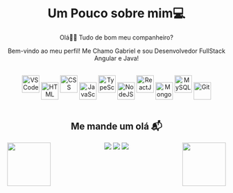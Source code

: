 <h1 title="Sobre mim!" align="center">Um Pouco sobre mim💻</h1>

<div align="center">
 
<!-- <img align='right' src='https://pa1.narvii.com/6926/2ecd21b65f41389e520b0d3e229df37dafb0965cr1-500-322_hq.gif' width='150px'> -->
<p>Olá🙋‍♂️ Tudo de bom meu companheiro? </p>
 <p>Bem-vindo ao meu perfil! Me Chamo Gabriel e sou Desenvolvedor FullStack Angular e Java!</p>

</div>
 
</br>

<div align="center" style="display: inline_block"> 
<img title="VSCode" width="40px" src="https://cdn.jsdelivr.net/gh/devicons/devicon/icons/vscode/vscode-original.svg"/>
<img title="HTML" align="center" width="40px" src="https://cdn.jsdelivr.net/gh/devicons/devicon/icons/html5/html5-original.svg"/> <img title="CSS" width="40px" src="https://cdn.jsdelivr.net/gh/devicons/devicon/icons/css3/css3-original.svg"/>
<img title="JavaScript" align="center" width="40px" src="https://cdn.jsdelivr.net/gh/devicons/devicon/icons/javascript/javascript-original.svg"/>
<img title="TypeScript" width="40px" src="https://cdn.jsdelivr.net/gh/devicons/devicon/icons/typescript/typescript-original.svg"/>
<img title="NodeJS" align="center" width="40px" src="https://cdn.jsdelivr.net/gh/devicons/devicon/icons/nodejs/nodejs-original.svg"/>
<img title="ReactJS" width="40px" src="https://cdn.jsdelivr.net/gh/devicons/devicon/icons/react/react-original.svg"/>
<img title="MongoDB" align="center" width="40px" src="https://cdn.jsdelivr.net/gh/devicons/devicon/icons/mongodb/mongodb-original.svg"/>
<img title="MySQL" width="40px" src="https://cdn.jsdelivr.net/gh/devicons/devicon/icons/mysql/mysql-original.svg"/>
<img title="Git" align="center" width="40px" src="https://cdn.jsdelivr.net/gh/devicons/devicon/icons/git/git-original.svg"/>
</div>

</br>
    
<h2 title="Contato" align="center">Me mande um olá 📬 </h2>

<div align="center"> 
<img align='right' src='https://img1.picmix.com/output/stamp/normal/8/6/5/6/1756568_c4174.gif' width='100px'>
<img align='left' src='http://31.media.tumblr.com/tumblr_mdjdhmnIPJ1r6x1zlo1_400.gif' width='100px'>
  <a title="E-mail" href="mailto:gabrielmeloc@gmail.com"><img src="https://img.shields.io/badge/Gmail-D14836?style=for-the-badge&logo=gmail&logoColor=white" target="_blank"></a>
  <a title="Twitter" href="https://twitter.com/gbac_melo" target="_blank"><img src="https://img.shields.io/badge/Twitter-1DA1F2?style=for-the-badge&logo=twitter&logoColor=white" target="_blank"></a>
 <a title="LinkedIn" href="https://www.linkedin.com/in/gabriel-melo-a8741217a/" target="_blank"><img src="https://img.shields.io/badge/-LinkedIn-%230077B5?style=for-the-badge&logo=linkedin&logoColor=white"></a>
</p>
 
</div>

<!---
gabuoff/gabuoff is a ✨ special ✨ repository because its `README.md` (this file) appears on your GitHub profile.
You can click the Preview link to take a look at your changes.
--->
